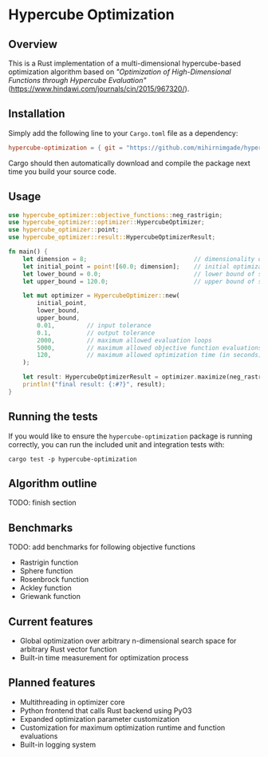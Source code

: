 # Hypercube Optimization

## Overview

This is a Rust implementation of a multi-dimensional hypercube-based optimization algorithm based on _"Optimization of High-Dimensional Functions through Hypercube Evaluation"_ (https://www.hindawi.com/journals/cin/2015/967320/).

## Installation

Simply add the following line to your `Cargo.toml` file as a dependency:

```toml
hypercube-optimization = { git = "https://github.com/mihirnimgade/hypercube-optimization" }
```

Cargo should then automatically download and compile the package next time you build your source code.

## Usage

```Rust
use hypercube_optimizer::objective_functions::neg_rastrigin;
use hypercube_optimizer::optimizer::HypercubeOptimizer;
use hypercube_optimizer::point;
use hypercube_optimizer::result::HypercubeOptimizerResult;

fn main() {
    let dimension = 8;                              // dimensionality of problem
    let initial_point = point![60.0; dimension];    // initial optimization input guess
    let lower_bound = 0.0;                          // lower bound of search space
    let upper_bound = 120.0;                        // upper bound of search space

    let mut optimizer = HypercubeOptimizer::new(
        initial_point,
        lower_bound,
        upper_bound,
        0.01,         // input tolerance
        0.1,          // output tolerance
        2000,         // maximum allowed evaluation loops
        5000,         // maximum allowed objective function evaluations
        120,          // maximum allowed optimization time (in seconds)
    );

    let result: HypercubeOptimizerResult = optimizer.maximize(neg_rastrigin);
    println!("final result: {:#?}", result);
}
```

## Running the tests

If you would like to ensure the `hypercube-optimization` package is running correctly, you can run the included unit and integration tests with:

```shell
cargo test -p hypercube-optimization
```

## Algorithm outline

TODO: finish section

## Benchmarks

TODO: add benchmarks for following objective functions

- Rastrigin function
- Sphere function
- Rosenbrock function
- Ackley function
- Griewank function

## Current features

- Global optimization over arbitrary n-dimensional search space for arbitrary Rust vector function
- Built-in time measurement for optimization process

## Planned features

- Multithreading in optimizer core
- Python frontend that calls Rust backend using PyO3
- Expanded optimization parameter customization
- Customization for maximum optimization runtime and function evaluations
- Built-in logging system
